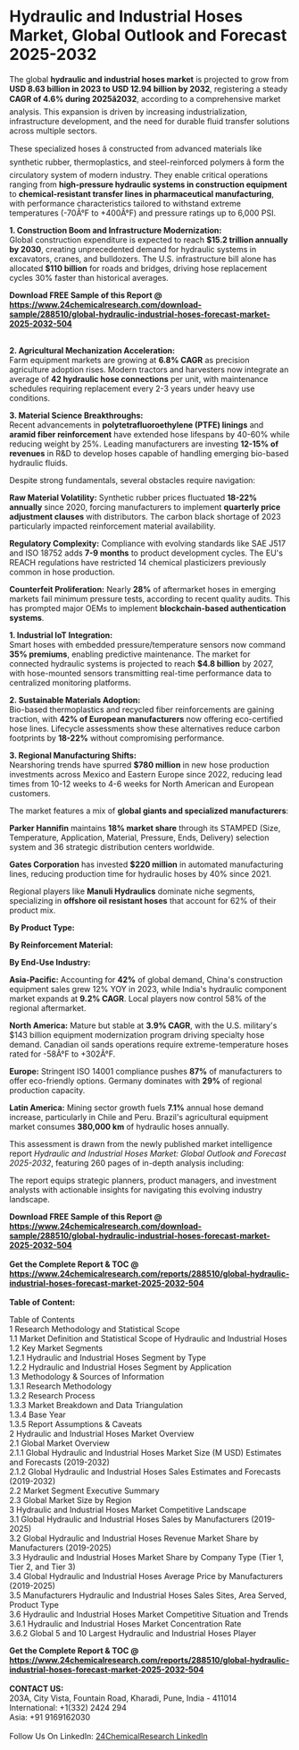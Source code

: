 <h1>Hydraulic and Industrial Hoses Market, Global Outlook and Forecast 2025-2032</h1><p>The global <strong>hydraulic and industrial hoses market</strong> is projected to grow from <strong>USD 8.63 billion in 2023 to USD 12.94 billion by 2032</strong>, registering a steady <strong>CAGR of 4.6% during 2025â2032</strong>, according to a comprehensive market analysis. This expansion is driven by increasing industrialization, infrastructure development, and the need for durable fluid transfer solutions across multiple sectors.</p><p>These specialized hoses â constructed from advanced materials like synthetic rubber, thermoplastics, and steel-reinforced polymers â form the circulatory system of modern industry. They enable critical operations ranging from <strong>high-pressure hydraulic systems in construction equipment</strong> to <strong>chemical-resistant transfer lines in pharmaceutical manufacturing</strong>, with performance characteristics tailored to withstand extreme temperatures (-70Â°F to +400Â°F) and pressure ratings up to 6,000 PSI.</p><p><strong>1. Construction Boom and Infrastructure Modernization:</strong><br>
Global construction expenditure is expected to reach <strong>$15.2 trillion annually by 2030</strong>, creating unprecedented demand for hydraulic systems in excavators, cranes, and bulldozers. The U.S. infrastructure bill alone has allocated <strong>$110 billion</strong> for roads and bridges, driving hose replacement cycles 30% faster than historical averages.</p><div><b>Download FREE Sample of this Report @ 
            <a href="https://www.24chemicalresearch.com/download-sample/288510/global-hydraulic-industrial-hoses-forecast-market-2025-2032-504">
            https://www.24chemicalresearch.com/download-sample/288510/global-hydraulic-industrial-hoses-forecast-market-2025-2032-504</a></b></div><br><p><strong>2. Agricultural Mechanization Acceleration:</strong><br>
Farm equipment markets are growing at <strong>6.8% CAGR</strong> as precision agriculture adoption rises. Modern tractors and harvesters now integrate an average of <strong>42 hydraulic hose connections</strong> per unit, with maintenance schedules requiring replacement every 2-3 years under heavy use conditions.</p><p><strong>3. Material Science Breakthroughs:</strong><br>
Recent advancements in <strong>polytetrafluoroethylene (PTFE) linings</strong> and <strong>aramid fiber reinforcement</strong> have extended hose lifespans by 40-60% while reducing weight by 25%. Leading manufacturers are investing <strong>12-15% of revenues</strong> in R&amp;D to develop hoses capable of handling emerging bio-based hydraulic fluids.</p><p>Despite strong fundamentals, several obstacles require navigation:</p><p><strong>Raw Material Volatility:</strong> Synthetic rubber prices fluctuated <strong>18-22% annually</strong> since 2020, forcing manufacturers to implement <strong>quarterly price adjustment clauses</strong> with distributors. The carbon black shortage of 2023 particularly impacted reinforcement material availability.</p><p><strong>Regulatory Complexity:</strong> Compliance with evolving standards like SAE J517 and ISO 18752 adds <strong>7-9 months</strong> to product development cycles. The EU's REACH regulations have restricted 14 chemical plasticizers previously common in hose production.</p><p><strong>Counterfeit Proliferation:</strong> Nearly <strong>28%</strong> of aftermarket hoses in emerging markets fail minimum pressure tests, according to recent quality audits. This has prompted major OEMs to implement <strong>blockchain-based authentication systems</strong>.</p><p><strong>1. Industrial IoT Integration:</strong><br>
Smart hoses with embedded pressure/temperature sensors now command <strong>35% premiums</strong>, enabling predictive maintenance. The market for connected hydraulic systems is projected to reach <strong>$4.8 billion</strong> by 2027, with hose-mounted sensors transmitting real-time performance data to centralized monitoring platforms.</p><p><strong>2. Sustainable Materials Adoption:</strong><br>
Bio-based thermoplastics and recycled fiber reinforcements are gaining traction, with <strong>42% of European manufacturers</strong> now offering eco-certified hose lines. Lifecycle assessments show these alternatives reduce carbon footprints by <strong>18-22%</strong> without compromising performance.</p><p><strong>3. Regional Manufacturing Shifts:</strong><br>
Nearshoring trends have spurred <strong>$780 million</strong> in new hose production investments across Mexico and Eastern Europe since 2022, reducing lead times from 10-12 weeks to 4-6 weeks for North American and European customers.</p><p>The market features a mix of <strong>global giants and specialized manufacturers</strong>:</p><p><strong>Parker Hannifin</strong> maintains <strong>18% market share</strong> through its STAMPED (Size, Temperature, Application, Material, Pressure, Ends, Delivery) selection system and 36 strategic distribution centers worldwide.</p><p><strong>Gates Corporation</strong> has invested <strong>$220 million</strong> in automated manufacturing lines, reducing production time for hydraulic hoses by 40% since 2021.</p><p>Regional players like <strong>Manuli Hydraulics</strong> dominate niche segments, specializing in <strong>offshore oil resistant hoses</strong> that account for 62% of their product mix.</p><p><strong>By Product Type:</strong></p><p><strong>By Reinforcement Material:</strong></p><p><strong>By End-Use Industry:</strong></p><p><strong>Asia-Pacific:</strong> Accounting for <strong>42%</strong> of global demand, China's construction equipment sales grew 12% YOY in 2023, while India's hydraulic component market expands at <strong>9.2% CAGR</strong>. Local players now control 58% of the regional aftermarket.</p><p><strong>North America:</strong> Mature but stable at <strong>3.9% CAGR</strong>, with the U.S. military's $143 billion equipment modernization program driving specialty hose demand. Canadian oil sands operations require extreme-temperature hoses rated for -58Â°F to +302Â°F.</p><p><strong>Europe:</strong> Stringent ISO 14001 compliance pushes <strong>87%</strong> of manufacturers to offer eco-friendly options. Germany dominates with <strong>29%</strong> of regional production capacity.</p><p><strong>Latin America:</strong> Mining sector growth fuels <strong>7.1%</strong> annual hose demand increase, particularly in Chile and Peru. Brazil's agricultural equipment market consumes <strong>380,000 km</strong> of hydraulic hoses annually.</p><p>This assessment is drawn from the newly published market intelligence report <em>Hydraulic and Industrial Hoses Market: Global Outlook and Forecast 2025-2032</em>, featuring 260 pages of in-depth analysis including:</p><p>The report equips strategic planners, product managers, and investment analysts with actionable insights for navigating this evolving industry landscape.</p><div><b>Download FREE Sample of this Report @ 
            <a href="https://www.24chemicalresearch.com/download-sample/288510/global-hydraulic-industrial-hoses-forecast-market-2025-2032-504">
            https://www.24chemicalresearch.com/download-sample/288510/global-hydraulic-industrial-hoses-forecast-market-2025-2032-504</a></b></div><br><div><b>Get the Complete Report & TOC @ 
            <a href="https://www.24chemicalresearch.com/reports/288510/global-hydraulic-industrial-hoses-forecast-market-2025-2032-504">
            https://www.24chemicalresearch.com/reports/288510/global-hydraulic-industrial-hoses-forecast-market-2025-2032-504</a></b></div><br>
            <b>Table of Content:</b><p>Table of Contents<br />
1 Research Methodology and Statistical Scope<br />
1.1 Market Definition and Statistical Scope of Hydraulic and Industrial Hoses<br />
1.2 Key Market Segments<br />
1.2.1 Hydraulic and Industrial Hoses Segment by Type<br />
1.2.2 Hydraulic and Industrial Hoses Segment by Application<br />
1.3 Methodology & Sources of Information<br />
1.3.1 Research Methodology<br />
1.3.2 Research Process<br />
1.3.3 Market Breakdown and Data Triangulation<br />
1.3.4 Base Year<br />
1.3.5 Report Assumptions & Caveats<br />
2 Hydraulic and Industrial Hoses Market Overview<br />
2.1 Global Market Overview<br />
2.1.1 Global Hydraulic and Industrial Hoses Market Size (M USD) Estimates and Forecasts (2019-2032)<br />
2.1.2 Global Hydraulic and Industrial Hoses Sales Estimates and Forecasts (2019-2032)<br />
2.2 Market Segment Executive Summary<br />
2.3 Global Market Size by Region<br />
3 Hydraulic and Industrial Hoses Market Competitive Landscape<br />
3.1 Global Hydraulic and Industrial Hoses Sales by Manufacturers (2019-2025)<br />
3.2 Global Hydraulic and Industrial Hoses Revenue Market Share by Manufacturers (2019-2025)<br />
3.3 Hydraulic and Industrial Hoses Market Share by Company Type (Tier 1, Tier 2, and Tier 3)<br />
3.4 Global Hydraulic and Industrial Hoses Average Price by Manufacturers (2019-2025)<br />
3.5 Manufacturers Hydraulic and Industrial Hoses Sales Sites, Area Served, Product Type<br />
3.6 Hydraulic and Industrial Hoses Market Competitive Situation and Trends<br />
3.6.1 Hydraulic and Industrial Hoses Market Concentration Rate<br />
3.6.2 Global 5 and 10 Largest Hydraulic and Industrial Hoses Player</p><div><b>Get the Complete Report & TOC @ 
            <a href="https://www.24chemicalresearch.com/reports/288510/global-hydraulic-industrial-hoses-forecast-market-2025-2032-504">
            https://www.24chemicalresearch.com/reports/288510/global-hydraulic-industrial-hoses-forecast-market-2025-2032-504</a></b></div><br><b>CONTACT US:</b><br>
            203A, City Vista, Fountain Road, Kharadi, Pune, India - 411014<br>
            International: +1(332) 2424 294<br>
            Asia: +91 9169162030 <br><br>
            Follow Us On LinkedIn: <a href="https://www.linkedin.com/company/24chemicalresearch/">24ChemicalResearch LinkedIn</a>